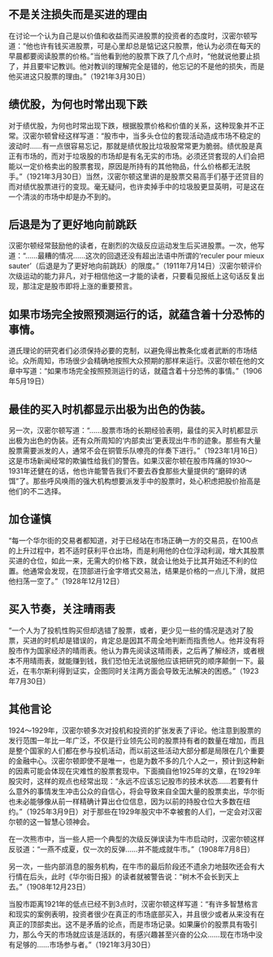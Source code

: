 ## 不是关注损失而是买进的理由
在讨论一个认为自己是以价值和收益而买进股票的投资者的态度时，汉密尔顿写道：“他也许有钱买进股票，可是心里却总是惦记这只股票，他认为必须在每天的早晨都要阅读股票的价格。”当他看到他的股票下跌了几个点时，“他就说他要止损了，并且要牢记教训。他对教训的理解完全是错的，他忘记的不是他的损失，而是他买进这只股票的理由。”（1921年3月30日）

## 绩优股，为何也时常出现下跌
对于绩优股，为何也时常出现下跌，根据股票价格和价值的关系，这种现象并不正常。汉密尔顿曾经这样写道：“股市中，当多头仓位的套现活动造成市场不稳定的波动时……有一点很容易忘记，那就是绩优股比垃圾股常常更为脆弱。绩优股是真正有市场的，而对于垃圾股的市场却是有名无实的市场。必须还贷套现的人们会把能以一定价格卖出的股票套现，原因是所持有的其他物品，什么价格都无法脱手。”（1921年3月30日）当然，汉密尔顿这里讲的是股票交易高手们基于还贷目的而对绩优股票进行的变现。毫无疑问，也许卖掉手中的垃圾股更显英明，可是这在一个清淡的市场中却是办不到的。

## 后退是为了更好地向前跳跃
汉密尔顿经常鼓励他的读者，在剧烈的次级反应运动发生后买进股票。一次，他写道：“……最糟的情况……这次的回退还没有超出法语中所谓的‘reculer pour mieux sauter’（后退是为了更好地向前跳跃）的限度。”（1911年7月14日）汉密尔顿评价次级运动的能力非凡，对于相信他这一才能的读者，只要看见报纸上这句话反复出现，那注定是股市即将上涨的重要预言。

## 如果市场完全按照预测运行的话，就蕴含着十分恐怖的事情。
道氏理论的研究者们必须保持必要的克制，以避免得出教条化或者武断的市场结论。众所周知，市场很少会精确地按照大众预期的那样来运行。汉密尔顿在他的文章中写道：“如果市场完全按照预测运行的话，就蕴含着十分恐怖的事情。”（1906年5月19日）
## 最佳的买入时机都显示出极为出色的伪装。
另一次，汉密尔顿写道：“……股票市场的长期经验表明，最佳的买入时机都显示出极为出色的伪装。还有众所周知的‘内部卖出’更表现出牛市的迹象。那些有大量股票需要派发的人，通常不会在铜管乐队嘹亮的伴奏下进行。”（1923年1月16日）这是市场新闻经常的欺骗性给我们的警告。如果汉密尔顿在股市阵痛的1930～1931年还健在的话，他也许能警告我们不要去吞食那些大量提供的“磨碎的诱饵”了。那些呼风唤雨的强大机构想要派发手中的股票时，处心积虑把股价抬高是他们的不二选择。

## 加仓谨慎
“每一个华尔街的交易者都知道，对于已经站在市场正确一方的交易员，在100点的上升过程中，若不适时获利平仓出场，而是利用他的仓位浮动利润，增大其股票买进的仓位，如此一来，无需大的价格下跌，就会让他处于比其开始还不利的位置。他通常会发现，在顶部进行金字塔式交易法，结果是价格的一点儿下滑，就把他扫荡一空了。”（1928年12月12日）

## 买入节奏，关注晴雨表
“一个人为了投机性购买但却选错了股票，或者，更少见一些的情况是选对了股票，买进的时机却是错误的，肯定总是因其不周全地判断而指责他人。他并没有将股市作为国家经济的晴雨表。他认为靠先阅读这晴雨表，之后再了解经济，或者根本不用晴雨表，就能赚到钱，我们恐怕无法说服他应该把研究的顺序颠倒一下。最近，在韦尔斯利得到证实，企图同时关注两方面会导致无法解决的困惑。”（1923年7月30日）

## 其他言论
1924～1929年，汉密尔顿多次对投机和投资的扩张发表了评论。他注意到股票的发行范围一年比一年广泛，不仅是行业领先公司的股票持有者的数量在增加，而且是整个国家的人们都在参与投机活动，而以前这些活动大部分都是局限在几个重要的金融中心。汉密尔顿即使不是唯一，也是为数不多的几个人之一，预计到这种新的因素可能会体现在灾难性的股票套现中。下面摘自他1925年的文章，在1929年股灾时，这样的观点也经常出现：“永远不应该忘记股市的技术状态……若要有什么意外的事情发生冲击公众的自信心，将会导致来自全国大量的股票卖出，华尔街也未必能够像从前一样精确计算出仓位信息，因为以前的持股仓位大多数在纽约。”（1925年3月9日）对于那些在1929年股灾中不幸被套的人们，一定会对汉密尔顿的这一智慧心领神会。

在一次熊市中，当一些人把一个典型的次级反弹误读为牛市启动时，汉密尔顿这样反驳道：“一燕不成夏，仅一次的反弹……并不能成就牛市。”（1908年7月8日）

另一次，一些内部消息的服务机构，在牛市的最后阶段还不遗余力地鼓吹还会有大行情在后头，此时《华尔街日报》的读者就被警告说：“树木不会长到天上去。”（1908年12月23日）

当股市距离1921年的低点已经不到3点时，汉密尔顿这样写道：“有许多智慧格言和现实的案例表明，投资者很少在真正的市场底部买入，并且很少或者从来没有在真正的顶部卖出。这不是矛盾的论点，而是市场记录。如果廉价的股票具有吸引力，那么今天的市场就应该是活跃的，有感兴趣甚至兴奋的公众……现在市场中没有足够的……市场参与者。”（1921年3月30日）
